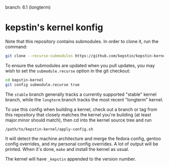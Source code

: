 branch: 6.1 (longterm)

# kepstin's kernel konfig

Note that this repository contains submodules. In order to clone it, run the
command:

```sh
git clone --recurse-submodules https://github.com/kepstin/kepstin-kernel.git
```

To ensure the submodules are updated when you pull updates, you may wish to set
the `submodule.recurse` option in the git checkout:

```sh
cd kepstin-kernel
git config submodule.recurse true
```

The `stable` branch generally tracks a currently supported "stable" kernel
branch, while the `longterm` branch tracks the most recent "longterm" kernel.

To use this config when building a kernel, check out a branch or tag from this
repository that closely matches the kernel you're building (at least
major.minor should match), then cd into the kernel source tree and run

```sh
/path/to/kepstin-kernel/apply-config.sh
```

It will detect the machine architecture and merge the fedora config, gentoo
config overrides, and my personal config overrides. A lot of output will be
printed. When it's done, `make` and install the kernel as usual.

The kernel will have `_kepstin` appended to the version number.
